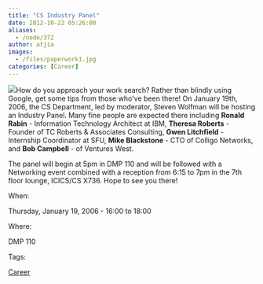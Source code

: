 ```yaml
---
title: "CS Industry Panel"
date: 2012-10-22 05:26:00
aliases:
  - /node/372
author: atjia
images:
  - /files/paperwork1.jpg
categories: [Career]
---
```


![](/files/paperwork1.jpg)How do you approach your work search? Rather than blindly using Google, get some tips from those who've been there! On January 19th, 2006, the CS Department, led by moderator, Steven Wolfman will be hosting an Industry Panel. Many fine people are expected there including **Ronald Rabin** - Information Technology Architect at IBM, **Theresa Roberts** - Founder of TC Roberts & Associates Consulting, **Gwen Litchfield** - Internship Coordinator at SFU, **Mike Blackstone** - CTO of Colligo Networks, and **Bob Campbell** - of Ventures West.

The panel will begin at 5pm in DMP 110 and will be followed with a Networking event combined with a reception from 6:15 to 7pm in the 7th floor lounge, ICICS/CS X736. Hope to see you there!

When:

Thursday, January 19, 2006 - 16:00 to 18:00

Where:

DMP 110

Tags:

[Career](/career)
